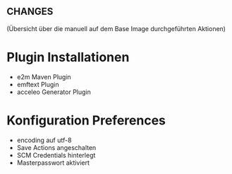 ## CHANGES
(Übersicht über die manuell auf dem Base Image durchgeführten Aktionen)

# Plugin Installationen

* e2m Maven Plugin
* emftext Plugin
* acceleo Generator Plugin

# Konfiguration Preferences

* encoding auf utf-8
* Save Actions angeschalten
* SCM Credentials hinterlegt
* Masterpasswort aktiviert



